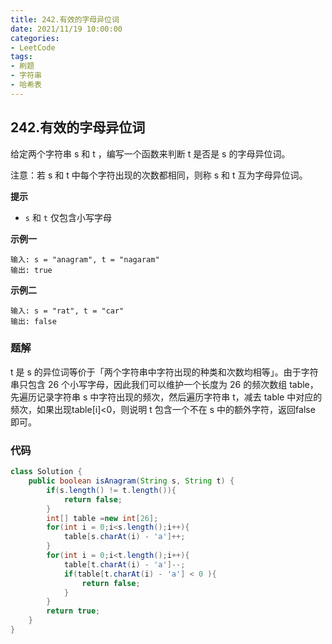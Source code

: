 ```yaml
---
title: 242.有效的字母异位词
date: 2021/11/19 10:00:00
categories:
- LeetCode
tags:
- 刷题
- 字符串
- 哈希表
---
```


## 242.有效的字母异位词

给定两个字符串 s 和 t ，编写一个函数来判断 t 是否是 s 的字母异位词。

注意：若 s 和 t 中每个字符出现的次数都相同，则称 s 和 t 互为字母异位词。

**提示**

- `s` 和 `t` 仅包含小写字母

**示例一**

```
输入: s = "anagram", t = "nagaram"
输出: true
```

**示例二**

```
输入: s = "rat", t = "car"
输出: false
```



### 题解

t 是 s 的异位词等价于「两个字符串中字符出现的种类和次数均相等」。由于字符串只包含 26 个小写字母，因此我们可以维护一个长度为 26 的频次数组 table，先遍历记录字符串 s 中字符出现的频次，然后遍历字符串 t，减去 table 中对应的频次，如果出现table[i]<0，则说明 t 包含一个不在 s 中的额外字符，返回false 即可。

### 代码

```java
class Solution {
    public boolean isAnagram(String s, String t) {
        if(s.length() != t.length()){
            return false;
        }
        int[] table =new int[26];
        for(int i = 0;i<s.length();i++){
            table[s.charAt(i) - 'a']++;
        }
        for(int i = 0;i<t.length();i++){
            table[t.charAt(i) - 'a']--;
            if(table[t.charAt(i) - 'a'] < 0 ){
                return false;
            }
        }
        return true;
    }
}
```

